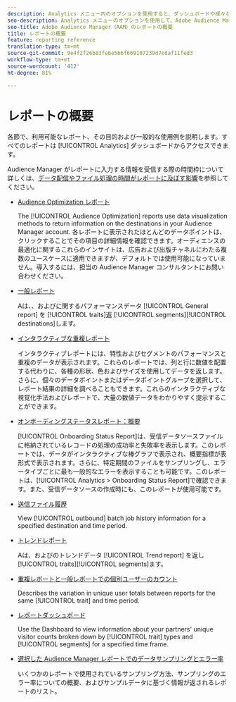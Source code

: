 ```yaml
---
description: Analytics メニュー内のオプションを使用すると、ダッシュボードや様々なレポートを表示できます。
seo-description: Analytics メニューのオプションを使用して、Adobe Audience Manager（AAM）のダッシュボードとさまざまなレポートを表示します。
seo-title: Adobe Audience Manager（AAM）のレポートの概要
title: レポートの概要
feature: reporting reference
translation-type: tm+mt
source-git-commit: 9e4f2f26b83fe6e5b6f669107239d7edaf11fed3
workflow-type: tm+mt
source-wordcount: '412'
ht-degree: 81%

---
```



# レポートの概要

各節で、利用可能なレポート、その目的および一般的な使用例を説明します。すべてのレポートは [!UICONTROL Analytics] ダッシュボードからアクセスできます。

Audience Manager がレポートに入力する情報を受信する際の時間枠について詳しくは、[データ配信やファイル処理の時間がレポートに及ぼす影響](/help/using/reference/reporting-file-transfer-timeframe.md)を参照してください。

* [Audience Optimization レポート](/help/using/reporting/audience-optimization-reports/audience-optimization-reports.md)

   The [!UICONTROL Audience Optimization] reports use data visualization methods to return information on the destinations in your Audience Manager account. 各レポートに表示されたほとんどのデータポイントは、クリックすることでその項目の詳細情報を確認できます。オーディエンスの最適化に関するこれらのインサイトは、広告および出版チャネルにわたる複数のユースケースに適用できますが、デフォルトでは使用可能になっていません。導入するには、担当の Audience Manager コンサルタントにお問い合わせください。

* [一般レポート](/help/using/reporting/general-reports.md)

   Aは、、およびに関するパフォーマンスデータ [!UICONTROL General report] を [!UICONTROL traits]返 [!UICONTROL segments][!UICONTROL destinations]します。

* [インタラクティブな重複レポート](/help/using/reporting/dynamic-reports/dynamic-reports.md)

   インタラクティブレポートには、特性およびセグメントのパフォーマンスと重複のデータが表示されます。これらのレポートでは、列と行に数値を配置する代わりに、各種の形状、色およびサイズを使用してデータを返します。さらに、個々のデータポイントまたはデータポイントグループを選択して、レポート結果の詳細を調べることもできます。これらのインタラクティブな視覚化手法およびレポートで、大量の数値データをわかりやすく提示することができます。

* [オンボーディングステータスレポート：概要](/help/using/reporting/onboarding-status-report.md)

   [!UICONTROL Onboarding Status Report]は、受信データソースファイルに格納されているレコードの処理の成功率と失敗率を表示します。このレポートでは、データがインタラクティブな棒グラフで表示され、概要指標が表形式で表示されます。さらに、特定期間のファイルをサンプリングし、エラータイプごとに最も一般的なエラーを表示することも可能です。このレポートは、[!UICONTROL Analytics > Onboarding Status Report]で確認できます。また、受信データソースの作成時にも、このレポートが使用可能です。

* [送信ファイル履歴](/help/using/reporting/outbound-history-report.md)

   View [!UICONTROL outbound] batch job history information for a specified destination and time period.

* [トレンドレポート](/help/using/reporting/trend-reports.md)

   Aは、およびのトレンドデータ [!UICONTROL Trend report] を返し [!UICONTROL traits][!UICONTROL segments]ます。

* [重複レポートと一般レポートでの個別ユーザーのカウント](/help/using/reporting/unique-user-counts.md)

   Describes the variation in unique user totals between reports for the same [!UICONTROL trait] and time period.

* [レポートダッシュボード](/help/using/reporting/trend-reports.md)

   Use the Dashboard to view information about your partners&#39; unique visitor counts broken down by [!UICONTROL trait] types and [!UICONTROL segments] for a specified time frame.

* [選択した Audience Manager レポートでのデータサンプリングとエラー率](/help/using/reporting/report-sampling.md)

   いくつかのレポートで使用されているサンプリング方法、サンプリングのエラー率についての概要、およびサンプルデータに基づく情報が返されるレポートのリスト。

